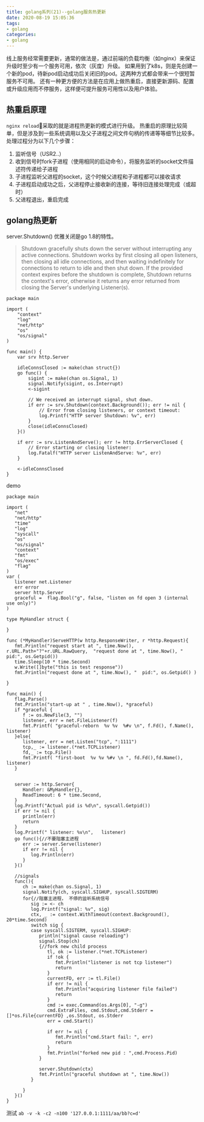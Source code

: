 ```yaml
---
title: golang系列(21)--golang服务热更新
date: 2020-08-19 15:05:36
tags:
- golang
categories:
- golang
---
```


线上服务经常需要更新，通常的做法是，通过前端的负载均衡（如nginx）来保证升级时至少有一个服务可用，依次（灰度）升级。
如果用到了k8s，则是先创建一个新的pod，待新pod启动成功后关闭旧的pod。这两种方式都会带来一个很短暂服务不可用。
还有一种更方便的方法是在应用上做热重启，直接更新源码、配置或升级应用而不停服务，这样便可提升服务可用性以及用户体验。

<!-- more -->


## 热重启原理
`nginx reload`采取的就是进程热更新的模式进行升级。
热重启的原理比较简单，但是涉及到一些系统调用以及父子进程之间文件句柄的传递等等细节比较多。
处理过程分为以下几个步骤：

1. 监听信号（USR2..）
2. 收到信号时fork子进程（使用相同的启动命令），将服务监听的socket文件描述符传递给子进程
3. 子进程监听父进程的socket，这个时候父进程和子进程都可以接收请求
4. 子进程启动成功之后，父进程停止接收新的连接，等待旧连接处理完成（或超时）
5. 父进程退出，重启完成


## golang热更新

server.Shutdown() 优雅关闭是go 1.8的特性。

> Shutdown gracefully shuts down the server without interrupting any active connections. Shutdown works by first closing all open listeners, then closing all idle connections, and then waiting indefinitely for connections to return to idle and then shut down. If the provided context expires before the shutdown is complete, Shutdown returns the context's error, otherwise it returns any error returned from closing the Server's underlying Listener(s).

```golang
package main

import (
	"context"
	"log"
	"net/http"
	"os"
	"os/signal"
)

func main() {
	var srv http.Server

	idleConnsClosed := make(chan struct{})
	go func() {
		sigint := make(chan os.Signal, 1)
		signal.Notify(sigint, os.Interrupt)
		<-sigint

		// We received an interrupt signal, shut down.
		if err := srv.Shutdown(context.Background()); err != nil {
			// Error from closing listeners, or context timeout:
			log.Printf("HTTP server Shutdown: %v", err)
		}
		close(idleConnsClosed)
	}()

	if err := srv.ListenAndServe(); err != http.ErrServerClosed {
		// Error starting or closing listener:
		log.Fatalf("HTTP server ListenAndServe: %v", err)
	}

	<-idleConnsClosed
}
```


demo

```golang
package main

import (
   "net"
   "net/http"
   "time"
   "log"
   "syscall"
   "os"
   "os/signal"
   "context"
   "fmt"
   "os/exec"
   "flag"
)
var (
   listener net.Listener
   err error
   server http.Server
   graceful =  flag.Bool("g", false, "listen on fd open 3 (internal use only)")
)

type MyHandler struct {

}

func (*MyHandler)ServeHTTP(w http.ResponseWriter, r *http.Request){
   fmt.Println("request start at ", time.Now(),  r.URL.Path+"?"+r.URL.RawQuery,  "request done at ", time.Now(), "  pid:", os.Getpid())
   time.Sleep(10 * time.Second)
   w.Write([]byte("this is test response"))
   fmt.Println("request done at ", time.Now(), "  pid:", os.Getpid() )

}

func main() {
   flag.Parse()
   fmt.Println("start-up at " , time.Now(), *graceful)
   if *graceful {
      f := os.NewFile(3, "")
      listener, err = net.FileListener(f)
      fmt.Printf( "graceful-reborn  %v %v  %#v \n", f.Fd(), f.Name(), listener)
   }else{
      listener, err = net.Listen("tcp", ":1111")
      tcp,_ := listener.(*net.TCPListener)
      fd,_ := tcp.File()
      fmt.Printf( "first-boot  %v %v %#v \n ", fd.Fd(),fd.Name(), listener)
   }


   server := http.Server{
      Handler: &MyHandler{},
      ReadTimeout: 6 * time.Second,
   }
   log.Printf("Actual pid is %d\n", syscall.Getpid())
   if err != nil {
      println(err)
      return
   }
   log.Printf(" listener: %v\n",   listener)
   go func(){//不要阻塞主进程
      err := server.Serve(listener)
      if err != nil {
         log.Println(err)
      }
   }()

   //signals
   func(){
      ch := make(chan os.Signal, 1)
      signal.Notify(ch, syscall.SIGHUP, syscall.SIGTERM)
      for{//阻塞主进程， 不停的监听系统信号
         sig := <- ch
         log.Printf("signal: %v", sig)
         ctx, _ := context.WithTimeout(context.Background(), 20*time.Second)
         switch sig {
         case syscall.SIGTERM, syscall.SIGHUP:
            println("signal cause reloading")
            signal.Stop(ch)
            {//fork new child process
               tl, ok := listener.(*net.TCPListener)
               if !ok {
                  fmt.Println("listener is not tcp listener")
                  return
               }
               currentFD, err := tl.File()
               if err != nil {
                  fmt.Println("acquiring listener file failed")
                  return
               }
               cmd := exec.Command(os.Args[0], "-g")
               cmd.ExtraFiles, cmd.Stdout,cmd.Stderr = []*os.File{currentFD} ,os.Stdout, os.Stderr
               err = cmd.Start()

               if err != nil {
                  fmt.Println("cmd.Start fail: ", err)
                  return
               }
               fmt.Println("forked new pid : ",cmd.Process.Pid)
            }

            server.Shutdown(ctx)
            fmt.Println("graceful shutdown at ", time.Now())
         }

      }
   }()
}
```


测试 `ab -v -k -c2 -n100 '127.0.0.1:1111/aa/bb?c=d'`